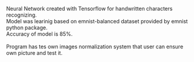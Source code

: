 Neural Network created with Tensorflow for handwritten characters recognizing.<br/>
Model was learinig based on emnist-balanced dataset provided by emnist python package.<br/>
Accuracy of model is 85%.
<br/>
<br/>
Program has tes own images normalization system that user can ensure own picture and test it.
